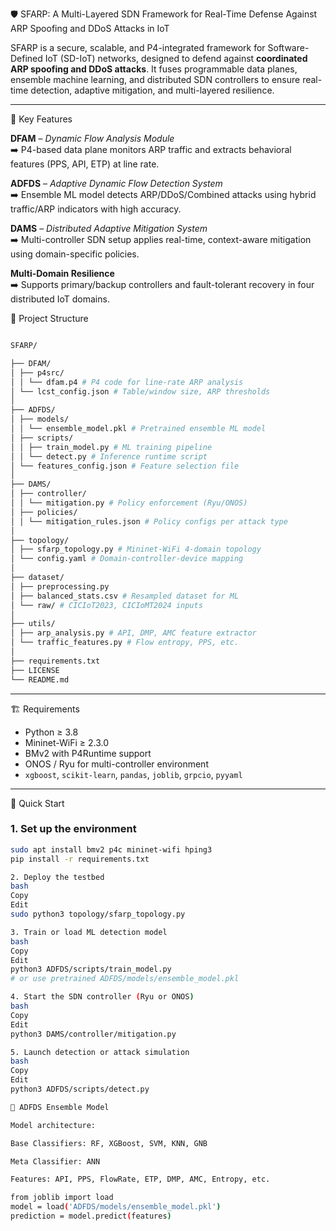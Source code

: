 🛡️ SFARP: A Multi-Layered SDN Framework for Real-Time Defense Against ARP Spoofing and DDoS Attacks in IoT

SFARP is a secure, scalable, and P4-integrated framework for Software-Defined IoT (SD-IoT) networks, designed to defend against **coordinated ARP spoofing and DDoS attacks**. It fuses programmable data planes, ensemble machine learning, and distributed SDN controllers to ensure real-time detection, adaptive mitigation, and multi-layered resilience.

---

🧠 Key Features

**DFAM** – *Dynamic Flow Analysis Module*  
➡️ P4-based data plane monitors ARP traffic and extracts behavioral features (PPS, API, ETP) at line rate.

**ADFDS** – *Adaptive Dynamic Flow Detection System*  
➡️ Ensemble ML model detects ARP/DDoS/Combined attacks using hybrid traffic/ARP indicators with high accuracy.

**DAMS** – *Distributed Adaptive Mitigation System*  
➡️ Multi-controller SDN setup applies real-time, context-aware mitigation using domain-specific policies.

**Multi-Domain Resilience**  
➡️ Supports primary/backup controllers and fault-tolerant recovery in four distributed IoT domains.

📁 Project Structure
```bash

SFARP/

├── DFAM/
│ ├── p4src/
│ │ └── dfam.p4 # P4 code for line-rate ARP analysis
│ └── lcst_config.json # Table/window size, ARP thresholds
│
├── ADFDS/
│ ├── models/
│ │ └── ensemble_model.pkl # Pretrained ensemble ML model
│ ├── scripts/
│ │ ├── train_model.py # ML training pipeline
│ │ └── detect.py # Inference runtime script
│ └── features_config.json # Feature selection file
│
├── DAMS/
│ ├── controller/
│ │ └── mitigation.py # Policy enforcement (Ryu/ONOS)
│ ├── policies/
│ │ └── mitigation_rules.json # Policy configs per attack type
│
├── topology/
│ ├── sfarp_topology.py # Mininet-WiFi 4-domain topology
│ └── config.yaml # Domain-controller-device mapping
│
├── dataset/
│ ├── preprocessing.py
│ ├── balanced_stats.csv # Resampled dataset for ML
│ └── raw/ # CICIoT2023, CICIoMT2024 inputs
│
├── utils/
│ ├── arp_analysis.py # API, DMP, AMC feature extractor
│ └── traffic_features.py # Flow entropy, PPS, etc.
│
├── requirements.txt
├── LICENSE
└── README.md
```

---

🏗️ Requirements

- Python ≥ 3.8  
- Mininet-WiFi ≥ 2.3.0  
- BMv2 with P4Runtime support  
- ONOS / Ryu for multi-controller environment  
- `xgboost`, `scikit-learn`, `pandas`, `joblib`, `grpcio`, `pyyaml`

---

🚀 Quick Start

### 1. Set up the environment

```bash
sudo apt install bmv2 p4c mininet-wifi hping3
pip install -r requirements.txt

2. Deploy the testbed
bash
Copy
Edit
sudo python3 topology/sfarp_topology.py

3. Train or load ML detection model
bash
Copy
Edit
python3 ADFDS/scripts/train_model.py
# or use pretrained ADFDS/models/ensemble_model.pkl

4. Start the SDN controller (Ryu or ONOS)
bash
Copy
Edit
python3 DAMS/controller/mitigation.py

5. Launch detection or attack simulation
bash
Copy
Edit
python3 ADFDS/scripts/detect.py

🧬 ADFDS Ensemble Model

Model architecture:

Base Classifiers: RF, XGBoost, SVM, KNN, GNB

Meta Classifier: ANN

Features: API, PPS, FlowRate, ETP, DMP, AMC, Entropy, etc.

from joblib import load
model = load('ADFDS/models/ensemble_model.pkl')
prediction = model.predict(features)
